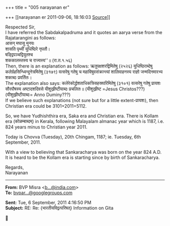 +++
title = "005 narayanan er"

+++
[[narayanan er	2011-09-06, 18:16:03 [Source](https://groups.google.com/g/bvparishat/c/_RIjNzbf1Q4)]]



Respected Sir,  
I have referred the Sabdakalpadruma and it quotes an aarya verse from the Rajatarangini as follows:  
आसन् मघासु मुनयः  
शासति पृथ्वीं युधिष्ठिरे नृपतौ।  
षड्द्विपञ्चद्वियुतश्च  
शककालस्तस्य च राज्यस्य''॥ (रा.त.१.५६)  
Then, there is an explanation as follows: ऋतुपक्षशरद्विमितेषु (२५२६) युधिष्ठिराब्देषु कलेर्ग्रहसिन्ध्विन्दुनेत्रमितेषु (३१७९) वत्सरेषु गतेषु च महाविषुवसंक्रान्त्यां शालिवाहनस्य राज्ञो जन्मदिनमारभ्य शकाब्दः प्रवर्तितः।  
The explanation also says: कलेरेकोर्द्धशताधिकत्रिसहस्रपरिमितेषु (३१०१) वत्सरेषु गतेषु प्रायशः सौरपौषस्य अष्टादशदिवसे यीशुख्रीष्टीयाब्दः प्रचलितः॥ (यीशुख्रीष्ट =Jesus Christos???) (यीशुख्रीष्टीयाब्दः= Anno Duminy???)  
If we believe such explanations (not sure but for a little extent-प्रायशः), then Christian era could be 3101+2011=5112.  
  
So, we have Yudhishthira era, Saka era and Christian era. There is Kollam era (कोळम्बाब्दम्) in Kerala, following Malayalam almanac year which is 1187, i.e. 824 years minus to Christian year 2011.  
  
Today is Chovva (Tuesday), 20th Chingam, 1187; ie. Tuesday, 6th September, 2011.  
  
With a view to believing that Sankaracharya was born on the year 824 A.D. It is heard to be the Kollam era is starting since by birth of Sankaracharya.  



Regards,  
Narayanan

  

  

------------------------------------------------------------------------

**From:** BVP Misra \<[b...@india.com]()\>  
**To:** [bvpar...@googlegroups.com]()  

**Sent:** Tue, 6 September, 2011 4:16:50 PM  
**Subject:** RE: Re: {भारतीयविद्वत्परिषत्} Information on Gita  




